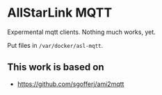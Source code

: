 # AllStarLink MQTT

Expermental mqtt clients. Nothing much works, yet.

Put files in `/var/docker/asl-mqtt`.

## This work is based on
- https://github.com/sgofferj/ami2mqtt
